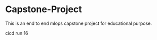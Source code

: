# Capstone-Project
This is an end to end mlops capstone project for educational purpose.

cicd run 16